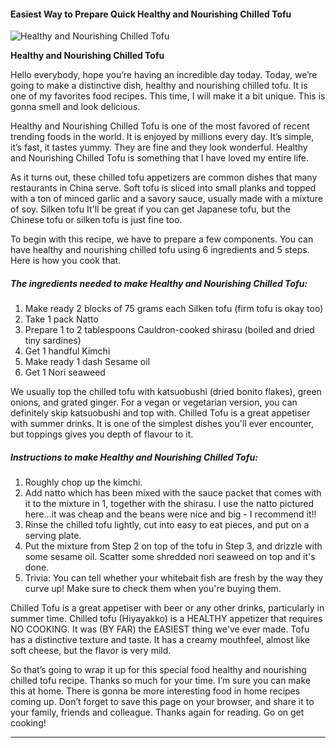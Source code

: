             

#### Easiest Way to Prepare Quick Healthy and Nourishing Chilled Tofu

![Healthy and Nourishing Chilled Tofu](https://img-global.cpcdn.com/recipes/5658229842378752/751x532cq70/healthy-and-nourishing-chilled-tofu-recipe-main-photo.jpg)

**Healthy and Nourishing Chilled Tofu**

Hello everybody, hope you’re having an incredible day today. Today, we’re going to make a distinctive dish, healthy and nourishing chilled tofu. It is one of my favorites food recipes. This time, I will make it a bit unique. This is gonna smell and look delicious.

Healthy and Nourishing Chilled Tofu is one of the most favored of recent trending foods in the world. It is enjoyed by millions every day. It’s simple, it’s fast, it tastes yummy. They are fine and they look wonderful. Healthy and Nourishing Chilled Tofu is something that I have loved my entire life.

As it turns out, these chilled tofu appetizers are common dishes that many restaurants in China serve. Soft tofu is sliced into small planks and topped with a ton of minced garlic and a savory sauce, usually made with a mixture of soy. Silken tofu It'll be great if you can get Japanese tofu, but the Chinese tofu or silken tofu is just fine too.

To begin with this recipe, we have to prepare a few components. You can have healthy and nourishing chilled tofu using 6 ingredients and 5 steps. Here is how you cook that.

##### The ingredients needed to make Healthy and Nourishing Chilled Tofu:

1.  Make ready 2 blocks of 75 grams each Silken tofu (firm tofu is okay too)
2.  Take 1 pack Natto
3.  Prepare 1 to 2 tablespoons Cauldron-cooked shirasu (boiled and dried tiny sardines)
4.  Get 1 handful Kimchi
5.  Make ready 1 dash Sesame oil
6.  Get 1 Nori seaweed

We usually top the chilled tofu with katsuobushi (dried bonito flakes), green onions, and grated ginger. For a vegan or vegetarian version, you can definitely skip katsuobushi and top with. Chilled Tofu is a great appetiser with summer drinks. It is one of the simplest dishes you'll ever encounter, but toppings gives you depth of flavour to it.

##### Instructions to make Healthy and Nourishing Chilled Tofu:

1.  Roughly chop up the kimchi.
2.  Add natto which has been mixed with the sauce packet that comes with it to the mixture in 1, together with the shirasu. I use the natto pictured here…it was cheap and the beans were nice and big - I recommend it!!
3.  Rinse the chilled tofu lightly, cut into easy to eat pieces, and put on a serving plate.
4.  Put the mixture from Step 2 on top of the tofu in Step 3, and drizzle with some sesame oil. Scatter some shredded nori seaweed on top and it's done.
5.  Trivia: You can tell whether your whitebait fish are fresh by the way they curve up! Make sure to check them when you're buying them.

Chilled Tofu is a great appetiser with beer or any other drinks, particularly in summer time. Chilled tofu (Hiyayakko) is a HEALTHY appetizer that requires NO COOKING. It was (BY FAR) the EASIEST thing we've ever made. Tofu has a distinctive texture and taste. It has a creamy mouthfeel, almost like soft cheese, but the flavor is very mild.

So that’s going to wrap it up for this special food healthy and nourishing chilled tofu recipe. Thanks so much for your time. I’m sure you can make this at home. There is gonna be more interesting food in home recipes coming up. Don’t forget to save this page on your browser, and share it to your family, friends and colleague. Thanks again for reading. Go on get cooking!

* * *